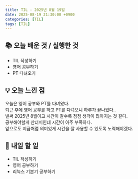 ```yaml
---
title: TIL - 2025년 8월 19일
date: 2025-08-19 21:30:00 +0900
categories: [TIL]
tags: [TIL]
---
```


## 📚 **오늘 배운 것 / 실행한 것**

- TIL 작성하기
- 영어 공부하기
- PT 다녀오기

## 💡 **오늘 느낀 점**

오늘은 영어 공부와 PT를 다녀왔다.<br>
퇴근 후에 영어 공부를 하고 PT를 다녀오니 하루가 끝나있다..<Br>
벌써 2025년 8월이고 시간이 갈수록 점점 생각이 많아지는 것 같다.<br>
공부해야할게 산더미인데 시간이 아주 부족하다.<br>
앞으로도 지금처럼 의미있게 시간을 잘 사용할 수 있도록 노력해야겠다.

## 🎯 **내일 할 일**

- TIL 작성하기
- 영어 공부하기
- 리눅스 기본기 공부하기